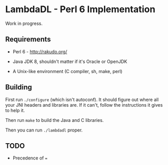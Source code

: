 # LambdaDL - Perl 6 Implementation

Work in progress.


## Requirements

* Perl 6 - <http://rakudo.org/>

* Java JDK 8, shouldn't matter if it's Oracle or OpenJDK

* A Unix-like environment (C compiler, sh, make, perl)


## Building

First run `./configure` (which isn't autoconf). It should figure out where all
your JNI headers and libraries are. If it can't, follow the instructions it
gives to help it.

Then run `make` to build the Java and C libraries.

Then you can run `./lambdadl` proper.


## TODO

* Precedence of `=`
